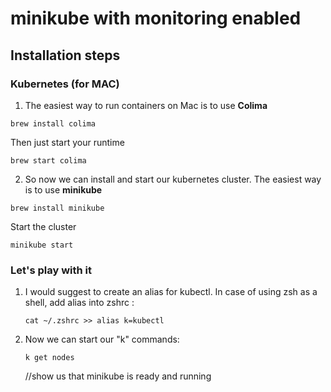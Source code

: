 # minikube with monitoring enabled

## Installation steps

### Kubernetes (for MAC)

1) The easiest way to run containers on Mac is to use **Colima** 
```
brew install colima
```
Then just start your runtime
```
brew start colima
```

2) So now we can install and start our kubernetes cluster. The easiest way is to use **minikube**

```
brew install minikube
```
Start the cluster
```
minikube start
```

### Let's play with it ###

1)  I would suggest to create an alias for kubectl.
    In case of using zsh as a shell, add alias into zshrc :
    ```
    cat ~/.zshrc >> alias k=kubectl
    ```
2) Now we can start our "k" commands:
    ```
    k get nodes
    ``` 
    //show us that minikube is ready and running
